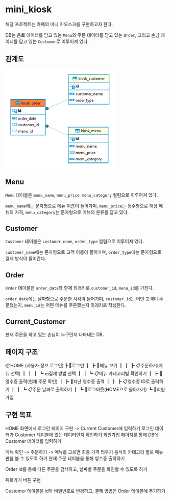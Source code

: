 # mini_kiosk

해당 프로젝트는 카페의 미니 키오스크를 구현하고자 한다.

DB는 음료 데이터를 담고 있는 ``Menu``와 주문 데이터를 담고 있는 ``Order``, 그리고 손님 데이터를 담고 있는 ``Customer``로 이루어져 있다.

## 관계도
![img](관계도.png)


## Menu

``Menu`` 테이블은 ``menu_name``, ``menu_price``, ``menu_category`` 컬럼으로 이루어져 있다.

``menu_name``에는 문자형으로 메뉴 이름이 들어가며, ``menu_price``는 정수형으로 해당 메뉴의 가격, ``menu_category``는 문자형으로 메뉴의 분류를 담고 있다.


## Customer

``Customer`` 테이블은 ``customer_name``, ``order_type`` 컬럼으로 이루어져 있다.

``customer_name``에는 문자형으로 고객 이름이 들어가며, ``order_type``에는 문자형으로 결제 방식이 들어간다.


## Order

``Order`` 테이블은 ``order_date``와 함께 외래키로 ``customer_id``, ``menu_id``를 가진다.

``order_date``에는 날짜형으로 주문한 시각이 들어가며, ``customer_id``는 어떤 고객이 주문했는지, ``menu_id``는 어떤 메뉴를 주문했는지 외래키로 작성한다.

## Current_Customer

현재 주문을 하고 있는 손님이 누구인지 나타내는 DB.


## 페이지 구조
📦HOME (사용자 정보 로그인)
 ┣ 📂로그인
 ┃ ┣ 📜메뉴 보기
 ┃ ┃ ┣ 📋주문하기(메뉴 선택)
 ┃ ┃ ┃ ┗ 💵결제 방법 선택
 ┃ ┃ ┗ 📋메뉴 카테고리별 확인하기
 ┃ ┣ 📜영수증 출력(현재 주문 확인)
 ┃ ┣ 📜지난 영수증 출력
 ┃ ┃ ┣ 📋영수증 ID로 출력하기
 ┃ ┃ ┗ 📋주문 날짜로 출력하기
 ┃ ┗ 📜로그아웃(HOME으로 돌아가기)
 ┗ 📂회원가입


 
 ## 구현 목표
 HOME 화면에서 로그인 페이지 구현 -> Current Customer에 입력하기
 로그인 데이터가 Customer 테이블에 있는 데이터인지 확인하기
 회원가입 페이지를 통해 DB에 Customer 데이터를 입력하기


 메뉴 확인 -> 주문하기 -> 메뉴를 고르면 최종 가격 띄우기
 음식의 카테고리 별로 메뉴판을 볼 수 있도록 하기
 현재 주문 테이블을 통해 영수증 출력하기


 Order id를 통해 다른 주문을 검색하고, 날짜별 주문을 확인할 수 있도록 하기
 

 뒤로가기 버튼 구현

 Customer 테이블을 id와 비밀번호로 변경하고, 결제 방법은 Order 테이블에 추가하기